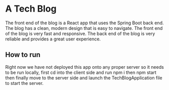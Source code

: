 # A Tech Blog
The front end of the blog is a React app that uses the Spring Boot back end. The blog has a clean, modern design that is easy to navigate. The front end of the blog is very fast and responsive. The back end of the blog is very reliable and provides a great user experience.

## How to run
Right now we have not deployed this app onto any proper server so it needs to be run locally, first cd into the client side and run npm i then npm start
then finally move to the server side and launch the TechBlogApplication file to start the server.
